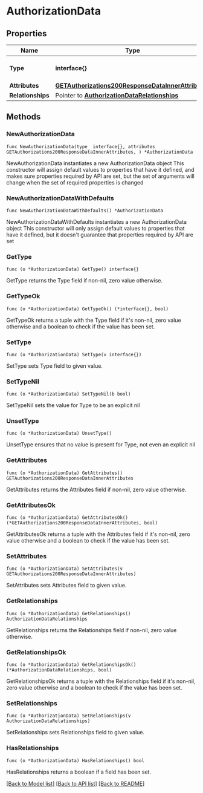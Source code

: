 # AuthorizationData

## Properties

Name | Type | Description | Notes
------------ | ------------- | ------------- | -------------
**Type** | **interface{}** | The resource&#39;s type | 
**Attributes** | [**GETAuthorizations200ResponseDataInnerAttributes**](GETAuthorizations200ResponseDataInnerAttributes.md) |  | 
**Relationships** | Pointer to [**AuthorizationDataRelationships**](AuthorizationDataRelationships.md) |  | [optional] 

## Methods

### NewAuthorizationData

`func NewAuthorizationData(type_ interface{}, attributes GETAuthorizations200ResponseDataInnerAttributes, ) *AuthorizationData`

NewAuthorizationData instantiates a new AuthorizationData object
This constructor will assign default values to properties that have it defined,
and makes sure properties required by API are set, but the set of arguments
will change when the set of required properties is changed

### NewAuthorizationDataWithDefaults

`func NewAuthorizationDataWithDefaults() *AuthorizationData`

NewAuthorizationDataWithDefaults instantiates a new AuthorizationData object
This constructor will only assign default values to properties that have it defined,
but it doesn't guarantee that properties required by API are set

### GetType

`func (o *AuthorizationData) GetType() interface{}`

GetType returns the Type field if non-nil, zero value otherwise.

### GetTypeOk

`func (o *AuthorizationData) GetTypeOk() (*interface{}, bool)`

GetTypeOk returns a tuple with the Type field if it's non-nil, zero value otherwise
and a boolean to check if the value has been set.

### SetType

`func (o *AuthorizationData) SetType(v interface{})`

SetType sets Type field to given value.


### SetTypeNil

`func (o *AuthorizationData) SetTypeNil(b bool)`

 SetTypeNil sets the value for Type to be an explicit nil

### UnsetType
`func (o *AuthorizationData) UnsetType()`

UnsetType ensures that no value is present for Type, not even an explicit nil
### GetAttributes

`func (o *AuthorizationData) GetAttributes() GETAuthorizations200ResponseDataInnerAttributes`

GetAttributes returns the Attributes field if non-nil, zero value otherwise.

### GetAttributesOk

`func (o *AuthorizationData) GetAttributesOk() (*GETAuthorizations200ResponseDataInnerAttributes, bool)`

GetAttributesOk returns a tuple with the Attributes field if it's non-nil, zero value otherwise
and a boolean to check if the value has been set.

### SetAttributes

`func (o *AuthorizationData) SetAttributes(v GETAuthorizations200ResponseDataInnerAttributes)`

SetAttributes sets Attributes field to given value.


### GetRelationships

`func (o *AuthorizationData) GetRelationships() AuthorizationDataRelationships`

GetRelationships returns the Relationships field if non-nil, zero value otherwise.

### GetRelationshipsOk

`func (o *AuthorizationData) GetRelationshipsOk() (*AuthorizationDataRelationships, bool)`

GetRelationshipsOk returns a tuple with the Relationships field if it's non-nil, zero value otherwise
and a boolean to check if the value has been set.

### SetRelationships

`func (o *AuthorizationData) SetRelationships(v AuthorizationDataRelationships)`

SetRelationships sets Relationships field to given value.

### HasRelationships

`func (o *AuthorizationData) HasRelationships() bool`

HasRelationships returns a boolean if a field has been set.


[[Back to Model list]](../README.md#documentation-for-models) [[Back to API list]](../README.md#documentation-for-api-endpoints) [[Back to README]](../README.md)


